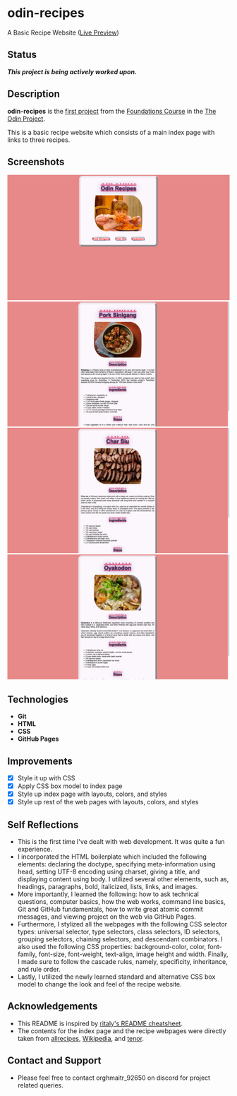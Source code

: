 # odin-recipes
A Basic Recipe Website ([Live Preview](https://orghmaitr.github.io/odin-recipes/))

## Status
***This project is being actively worked upon.***

## Description
**odin-recipes** is the [first project](https://www.theodinproject.com/lessons/foundations-recipes) from the [Foundations Course](https://www.theodinproject.com/paths/foundations/courses/foundations) in the [The Odin Project](https://www.theodinproject.com/about).

This is a basic recipe website which consists of a main index page with links to three recipes.

## Screenshots
![Screentshot of index page](./images/index-screenshot.jpg)
![Screentshot of first recipe webpage](./images/sinigang-screenshot.jpg)
![Screentshot of second recipe webpage](./images/charsiu-screenshot.jpg)
![Screentshot of third recipe webpage](./images/oyakodon-screenshot.jpg)

## Technologies
- **Git**
- **HTML**
- **CSS**
- **GitHub Pages**

## Improvements
- [x] Style it up with CSS
- [x] Apply CSS box model to index page
- [x] Style up index page with layouts, colors, and styles
- [x] Style up rest of the web pages with layouts, colors, and styles

## Self Reflections
- This is the first time I've dealt with web development. It was quite a fun experience.
- I incorporated the HTML boilerplate which included the following elements: declaring the doctype, specifying meta-information using head, setting UTF-8 encoding using charset, giving a title, and displaying content using body. I utilized several other elements, such as, headings, paragraphs, bold, italicized, lists, links, and images.
- More importantly, I learned the following: how to ask technical questions, computer basics, how the web works, command line basics, Git and GitHub fundamentals, how to write great atomic commit messages, and viewing project on the web via GitHub Pages.
- Furthermore, I stylized all the webpages with the following CSS selector types: universal selector, type selectors, class selectors, ID selectors, grouping selectors, chaining selectors, and descendant combinators. I also used the following CSS properties: background-color, color, font-family, font-size, font-weight, text-align, image height and width. Finally, I made sure to follow the cascade rules, namely, specificity, inheritance, and rule order.
- Lastly, I utilized the newly learned standard and alternative CSS box model to change the look and feel of the recipe website.

## Acknowledgements
- This README is inspired by [ritaly's README cheatsheet](https://github.com/ritaly/README-cheatsheet).
- The contents for the index page and the recipe webpages were directly taken from [allrecipes](https://www.allrecipes.com/), [Wikipedia](https://www.wikipedia.org/), and [tenor](https://tenor.com/en-GB/view/food-eat-spaghetti-hungry-snacks-gif-14482626).

## Contact and Support
- Please feel free to contact orghmaitr_92650 on discord for project related queries.